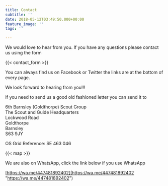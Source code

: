 ```yaml
---
title: Contact
subtitle: ''
date: 2018-05-12T03:49:50.000+00:00
feature_image: ''
tags: ''

---
```

We would love to hear from you. If you have any questions please contact us using the form

{{< contact_form >}}

You can always find us on Facebook or Twitter the links are at the bottom of every page.

We look forward to hearing from you!!!

If you need to send us a good old fashioned letter you can send it to

6th Barnsley (Goldthorpe) Scout Group  
The Scout and Guide Headquarters  
Lockwood Road  
Goldthorpe  
Barnsley  
S63 9JY

OS Grid Reference: SE 463 046

{{< map >}}

We are also on WhatsApp, click the link below if you use WhatsApp

[https://wa.me/447481892402](https://wa.me/447481892402 "https://wa.me/447481892402")